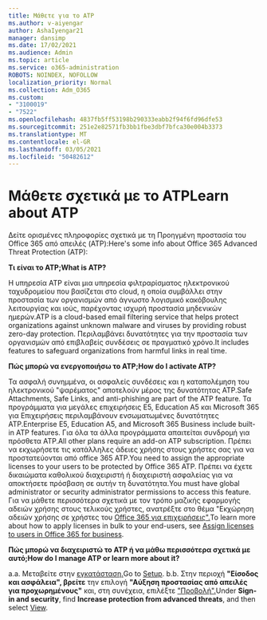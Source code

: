 ```yaml
---
title: Μάθετε για το ATP
ms.author: v-aiyengar
author: AshaIyengar21
manager: dansimp
ms.date: 17/02/2021
ms.audience: Admin
ms.topic: article
ms.service: o365-administration
ROBOTS: NOINDEX, NOFOLLOW
localization_priority: Normal
ms.collection: Adm_O365
ms.custom:
- "3100019"
- "7522"
ms.openlocfilehash: 4837fb5ff53198b290333eabb2f94f6fd96dfe53
ms.sourcegitcommit: 251e2e82571fb3bb1fbe3dbf7bfca30e004b3373
ms.translationtype: MT
ms.contentlocale: el-GR
ms.lasthandoff: 03/05/2021
ms.locfileid: "50482612"
---
```

# <a name="learn-about-atp"></a><span data-ttu-id="387b1-102">Μάθετε σχετικά με το ATP</span><span class="sxs-lookup"><span data-stu-id="387b1-102">Learn about ATP</span></span>

<span data-ttu-id="387b1-103">Δείτε ορισμένες πληροφορίες σχετικά με τη Προηγμένη προστασία του Office 365 από απειλές (ATP):</span><span class="sxs-lookup"><span data-stu-id="387b1-103">Here's some info about Office 365 Advanced Threat Protection (ATP):</span></span>

<span data-ttu-id="387b1-104">**Τι είναι το ATP;**</span><span class="sxs-lookup"><span data-stu-id="387b1-104">**What is ATP?**</span></span>

<span data-ttu-id="387b1-105">Η υπηρεσία ATP είναι μια υπηρεσία φιλτραρίσματος ηλεκτρονικού ταχυδρομείου που βασίζεται στο cloud, η οποία συμβάλλει στην προστασία των οργανισμών από άγνωστο λογισμικό κακόβουλης λειτουργίας και ιούς, παρέχοντας ισχυρή προστασία μηδενικών ημερών.</span><span class="sxs-lookup"><span data-stu-id="387b1-105">ATP is a cloud-based email filtering service that helps protect organizations against unknown malware and viruses by providing robust zero-day protection.</span></span> <span data-ttu-id="387b1-106">Περιλαμβάνει δυνατότητες για την προστασία των οργανισμών από επιβλαβείς συνδέσεις σε πραγματικό χρόνο.</span><span class="sxs-lookup"><span data-stu-id="387b1-106">It includes features to safeguard organizations from harmful links in real time.</span></span>

<span data-ttu-id="387b1-107">**Πώς μπορώ να ενεργοποιήσω το ATP;**</span><span class="sxs-lookup"><span data-stu-id="387b1-107">**How do I activate ATP?**</span></span>

<span data-ttu-id="387b1-108">Τα ασφαλή συνημμένα, οι ασφαλείς συνδέσεις και η καταπολέμηση του ηλεκτρονικού "ψαρέματος" αποτελούν μέρος της δυνατότητας ATP.</span><span class="sxs-lookup"><span data-stu-id="387b1-108">Safe Attachments, Safe Links, and anti-phishing are part of the ATP feature.</span></span> <span data-ttu-id="387b1-109">Τα προγράμματα για μεγάλες επιχειρήσεις E5, Education A5 και Microsoft 365 για Επιχειρήσεις περιλαμβάνουν ενσωματωμένες δυνατότητες ATP.</span><span class="sxs-lookup"><span data-stu-id="387b1-109">Enterprise E5, Education A5, and Microsoft 365 Business include built-in ATP features.</span></span> <span data-ttu-id="387b1-110">Για όλα τα άλλα προγράμματα απαιτείται συνδρομή για πρόσθετα ATP.</span><span class="sxs-lookup"><span data-stu-id="387b1-110">All other plans require an add-on ATP subscription.</span></span> <span data-ttu-id="387b1-111">Πρέπει να εκχωρήσετε τις κατάλληλες άδειες χρήσης στους χρήστες σας για να προστατεύονται από office 365 ATP.</span><span class="sxs-lookup"><span data-stu-id="387b1-111">You need to assign the appropriate licenses to your users to be protected by Office 365 ATP.</span></span> <span data-ttu-id="387b1-112">Πρέπει να έχετε δικαιώματα καθολικού διαχειριστή ή διαχειριστή ασφαλείας για να αποκτήσετε πρόσβαση σε αυτήν τη δυνατότητα.</span><span class="sxs-lookup"><span data-stu-id="387b1-112">You must have global administrator or security administrator permissions to access this feature.</span></span> <span data-ttu-id="387b1-113">Για να μάθετε περισσότερα σχετικά με τον τρόπο μαζικής εφαρμογής αδειών χρήσης στους τελικούς χρήστες, ανατρέξτε στο θέμα "Εκχώρηση αδειών χρήσης σε χρήστες του [Office 365 για επιχειρήσεις".](https://go.microsoft.com/fwlink/?linkid=2093435)</span><span class="sxs-lookup"><span data-stu-id="387b1-113">To learn more about how to apply licenses in bulk to your end-users, see [Assign licenses to users in Office 365 for business](https://go.microsoft.com/fwlink/?linkid=2093435).</span></span>

<span data-ttu-id="387b1-114">**Πώς μπορώ να διαχειριστώ το ATP ή να μάθω περισσότερα σχετικά με αυτό;**</span><span class="sxs-lookup"><span data-stu-id="387b1-114">**How do I manage ATP or learn more about it?**</span></span>

<span data-ttu-id="387b1-115">a.</span><span class="sxs-lookup"><span data-stu-id="387b1-115">a.</span></span> <span data-ttu-id="387b1-116">Μεταβείτε στην [εγκατάσταση.](https://go.microsoft.com/fwlink/p/?linkid=2075721)</span><span class="sxs-lookup"><span data-stu-id="387b1-116">Go to [Setup](https://go.microsoft.com/fwlink/p/?linkid=2075721).</span></span>
<span data-ttu-id="387b1-117">b.</span><span class="sxs-lookup"><span data-stu-id="387b1-117">b.</span></span> <span data-ttu-id="387b1-118">Στην περιοχή **"Είσοδος και ασφάλεια", βρείτε** την επιλογή **"Αύξηση προστασίας από απειλές για προχωρημένους"** και, στη συνέχεια, επιλέξτε ["Προβολή".](https://go.microsoft.com/fwlink/?linkid=2109302)</span><span class="sxs-lookup"><span data-stu-id="387b1-118">Under **Sign-in and security**, find **Increase protection from advanced threats**, and then select [View](https://go.microsoft.com/fwlink/?linkid=2109302).</span></span>

